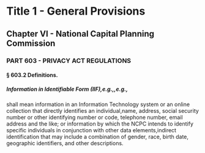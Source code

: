 
# Title 1 - General Provisions
## Chapter VI - National Capital Planning Commission
### PART 603 - PRIVACY ACT REGULATIONS
#### § 603.2 Definitions.
##### Information in Identifiable Form (IIF),e.g.,,e.g.,

shall mean information in an Information Technology system or an online collection that directly identifies an individual,name, address, social security number or other identifying number or code, telephone number, email address and the like; or information by which the NCPC intends to identify specific individuals in conjunction with other data elements,indirect identification that may include a combination of gender, race, birth date, geographic identifiers, and other descriptions.
